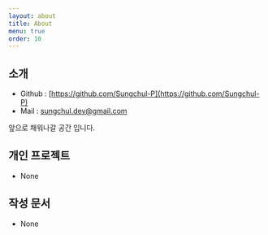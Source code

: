 ```yaml
---
layout: about
title: About
menu: true
order: 10
---
```


## 소개 
- Github : [https://github.com/Sungchul-P](https://github.com/Sungchul-P)
- Mail : sungchul.dev@gmail.com

앞으로 채워나갈 공간 입니다.


## 개인 프로젝트
- None

## 작성 문서
- None